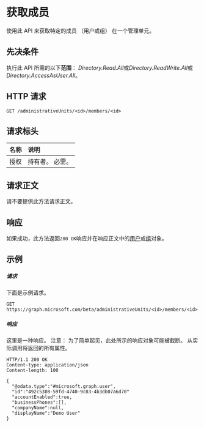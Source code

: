 # <a name="get-a-member"></a>获取成员

使用此 API 来获取特定的成员 （用户或组） 在一个管理单元。

## <a name="prerequisites"></a>先决条件
执行此 API 所需的以下**范围**︰ *Directory.Read.All*或*Directory.ReadWrite.All*或*Directory.AccessAsUser.All*。

## <a name="http-request"></a>HTTP 请求

```http
GET /administrativeUnits/<id>/members/<id>
```
## <a name="request-headers"></a>请求标头
| 名称      |说明|
|:----------|:----------|
| 授权  | 持有者<token>。 必需。|

## <a name="request-body"></a>请求正文
请不要提供此方法请求正文。

## <a name="response"></a>响应
如果成功，此方法返回`200 OK`响应并在响应正文中的[用户](../resources/user.md)或[组](../resources/group.md)对象。

## <a name="example"></a>示例
##### <a name="request"></a>请求
下面是示例请求。

```http
GET https://graph.microsoft.com/beta/administrativeUnits/<id>/members/<id>
```

##### <a name="response"></a>响应
这里是一种响应。 注意︰ 为了简单起见，此处所示的响应对象可能被截断。 从实际调用将返回的所有属性。

```http
HTTP/1.1 200 OK
Content-type: application/json
Content-length: 100

{
  "@odata.type":"#microsoft.graph.user",
  "id":"492c5308-59fd-4740-9c83-4b3db07a6d70"
  "accountEnabled":true,
  "businessPhones":[],
  "companyName":null,
  "displayName":"Demo User"
}
```